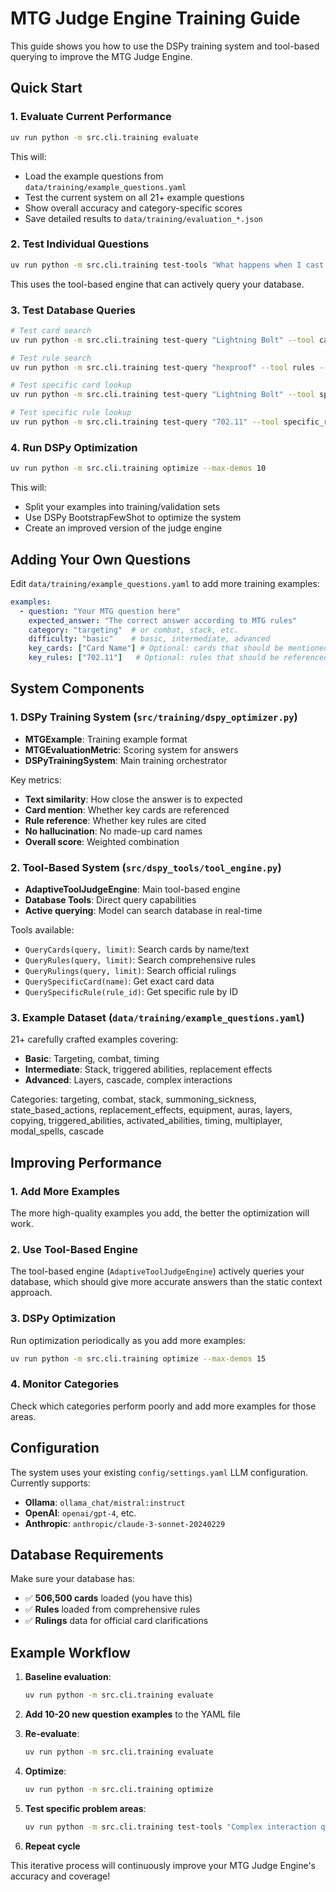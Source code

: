 # MTG Judge Engine Training Guide

This guide shows you how to use the DSPy training system and tool-based querying to improve the MTG Judge Engine.

## Quick Start

### 1. Evaluate Current Performance
```bash
uv run python -m src.cli.training evaluate
```

This will:
- Load the example questions from `data/training/example_questions.yaml`
- Test the current system on all 21+ example questions
- Show overall accuracy and category-specific scores
- Save detailed results to `data/training/evaluation_*.json`

### 2. Test Individual Questions
```bash
uv run python -m src.cli.training test-tools "What happens when I cast Lightning Bolt targeting a creature with hexproof?"
```

This uses the tool-based engine that can actively query your database.

### 3. Test Database Queries
```bash
# Test card search
uv run python -m src.cli.training test-query "Lightning Bolt" --tool cards --limit 3

# Test rule search  
uv run python -m src.cli.training test-query "hexproof" --tool rules --limit 3

# Test specific card lookup
uv run python -m src.cli.training test-query "Lightning Bolt" --tool specific_card

# Test specific rule lookup
uv run python -m src.cli.training test-query "702.11" --tool specific_rule
```

### 4. Run DSPy Optimization
```bash
uv run python -m src.cli.training optimize --max-demos 10
```

This will:
- Split your examples into training/validation sets
- Use DSPy BootstrapFewShot to optimize the system
- Create an improved version of the judge engine

## Adding Your Own Questions

Edit `data/training/example_questions.yaml` to add more training examples:

```yaml
examples:
  - question: "Your MTG question here"
    expected_answer: "The correct answer according to MTG rules"
    category: "targeting"  # or combat, stack, etc.
    difficulty: "basic"    # basic, intermediate, advanced
    key_cards: ["Card Name"] # Optional: cards that should be mentioned
    key_rules: ["702.11"]   # Optional: rules that should be referenced
```

## System Components

### 1. DSPy Training System (`src/training/dspy_optimizer.py`)
- **MTGExample**: Training example format
- **MTGEvaluationMetric**: Scoring system for answers
- **DSPyTrainingSystem**: Main training orchestrator

Key metrics:
- **Text similarity**: How close the answer is to expected
- **Card mention**: Whether key cards are referenced
- **Rule reference**: Whether key rules are cited
- **No hallucination**: No made-up card names
- **Overall score**: Weighted combination

### 2. Tool-Based System (`src/dspy_tools/tool_engine.py`)
- **AdaptiveToolJudgeEngine**: Main tool-based engine
- **Database Tools**: Direct query capabilities
- **Active querying**: Model can search database in real-time

Tools available:
- `QueryCards(query, limit)`: Search cards by name/text
- `QueryRules(query, limit)`: Search comprehensive rules
- `QueryRulings(query, limit)`: Search official rulings
- `QuerySpecificCard(name)`: Get exact card data
- `QuerySpecificRule(rule_id)`: Get specific rule by ID

### 3. Example Dataset (`data/training/example_questions.yaml`)
21+ carefully crafted examples covering:
- **Basic**: Targeting, combat, timing
- **Intermediate**: Stack, triggered abilities, replacement effects
- **Advanced**: Layers, cascade, complex interactions

Categories: targeting, combat, stack, summoning_sickness, state_based_actions, replacement_effects, equipment, auras, layers, copying, triggered_abilities, activated_abilities, timing, multiplayer, modal_spells, cascade

## Improving Performance

### 1. Add More Examples
The more high-quality examples you add, the better the optimization will work.

### 2. Use Tool-Based Engine
The tool-based engine (`AdaptiveToolJudgeEngine`) actively queries your database, which should give more accurate answers than the static context approach.

### 3. DSPy Optimization
Run optimization periodically as you add more examples:
```bash
uv run python -m src.cli.training optimize --max-demos 15
```

### 4. Monitor Categories
Check which categories perform poorly and add more examples for those areas.

## Configuration

The system uses your existing `config/settings.yaml` LLM configuration. Currently supports:
- **Ollama**: `ollama_chat/mistral:instruct`
- **OpenAI**: `openai/gpt-4`, etc.
- **Anthropic**: `anthropic/claude-3-sonnet-20240229`

## Database Requirements

Make sure your database has:
- ✅ **506,500 cards** loaded (you have this)
- ✅ **Rules** loaded from comprehensive rules
- ✅ **Rulings** data for official card clarifications

## Example Workflow

1. **Baseline evaluation**:
   ```bash
   uv run python -m src.cli.training evaluate
   ```

2. **Add 10-20 new question examples** to the YAML file

3. **Re-evaluate**:
   ```bash
   uv run python -m src.cli.training evaluate
   ```

4. **Optimize**:
   ```bash
   uv run python -m src.cli.training optimize
   ```

5. **Test specific problem areas**:
   ```bash
   uv run python -m src.cli.training test-tools "Complex interaction question"
   ```

6. **Repeat cycle**

This iterative process will continuously improve your MTG Judge Engine's accuracy and coverage!